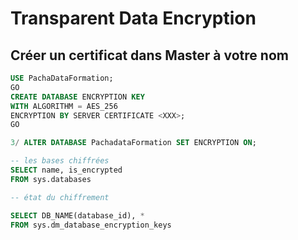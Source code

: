 # Transparent Data Encryption

## Créer un certificat dans Master à votre nom

```sql
USE PachaDataFormation;
GO
CREATE DATABASE ENCRYPTION KEY
WITH ALGORITHM = AES_256
ENCRYPTION BY SERVER CERTIFICATE <XXX>;
GO

3/ ALTER DATABASE PachadataFormation SET ENCRYPTION ON;

-- les bases chiffrées
SELECT name, is_encrypted
FROM sys.databases 

-- état du chiffrement

SELECT DB_NAME(database_id), *
FROM sys.dm_database_encryption_keys
```